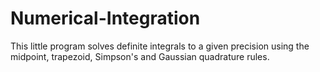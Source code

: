 # Numerical-Integration
This little program solves definite integrals to a given precision using the midpoint, trapezoid, Simpson's and Gaussian quadrature rules.
